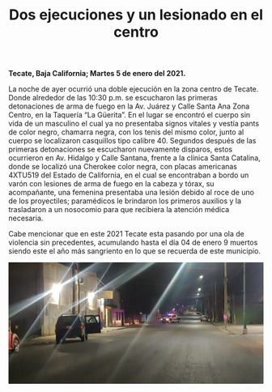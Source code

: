 ﻿---
layout: blog
title: "Dos ejecuciones y un lesionado en el centro"
Date: 2021-01-05
categories: tecate
permalink: /:categories/:title:output_ext
image: /img/cnr/2021-01-05-dos-ejecuciones-y-un-lesionado-en-el-centro.jpeg
alt: "Dos ejecuciones y un lesionado en el centro"
autor:
---


**Tecate, Baja California; Martes 5 de enero del 2021.** 


La noche de ayer ocurrió una doble ejecución en la zona centro de Tecate. Donde alrededor de las 10:30 p.m. se escucharon las primeras detonaciones de arma de fuego en la Av. Juárez y Calle Santa Ana Zona Centro, en la Taquería “La Güerita”. En el lugar se encontró el cuerpo sin vida de un masculino el cual ya no presentaba signos vitales y vestía pants de color negro, chamarra negra, con los tenis del mismo color, junto al cuerpo se localizaron casquillos tipo calibre 40. 
Segundos después de las primeras detonaciones se escucharon nuevamente disparos, estos ocurrieron en Av. Hidalgo y Calle Santana, frente a la clínica Santa Catalina, donde se localizó una Cherokee color negra, con placas americanas 4XTU519 del Estado de California, en el cual se encontraban a bordo un varón con lesiones de arma de fuego en la cabeza y tórax, su acompañante, una femenina presentaba una lesión debido al roce de uno de los proyectiles; paramédicos le brindaron los primeros auxilios y la trasladaron a un nosocomio para que recibiera la atención médica necesaria.


Cabe mencionar que en este 2021 Tecate esta pasando por una ola de violencia sin precedentes, acumulando hasta el día 04 de enero 9 muertos siendo este el año más sangriento en lo que se recuerda de este municipio.

<div id="carouselExampleSlidesOnly" class="carousel slide" data-ride="carousel">
  <div class="carousel-inner">
    <div class="carousel-item active">
       <img class="d-block w-100" src="/img/cnr/2021-01-05-dos-ejecuciones-y-un-lesionado-en-el-centro.jpeg" loading="lazy"  alt="Dos ejecuciones y un lesionado en el centro">
    </div>
  </div>
</div>